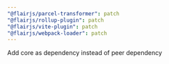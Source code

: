 ```yaml
---
"@flairjs/parcel-transformer": patch
"@flairjs/rollup-plugin": patch
"@flairjs/vite-plugin": patch
"@flairjs/webpack-loader": patch
---
```


Add core as dependency instead of peer dependency
